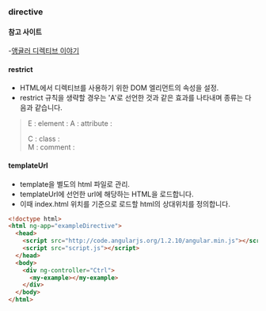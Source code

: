 ### directive

#### 참고 사이트
-[앵귤러 디렉티브 이야기](http://www.nextree.co.kr/p4850/)


#### restrict
- HTML에서 디렉티브를 사용하기 위한 DOM 엘리먼트의 속성을 설정.
- restrict 규칙을 생략할 경우는 'A'로 선언한 것과 같은 효과를 나타내며 종류는 다음과 같습니다.

> E : element : <my-example>
> A : attribute : <div my-example>
> C : class : <div class="my-example">
> M : comment : <!-- directive: my-example -->


#### templateUrl
- template을 별도의 html 파일로 관리.
- templateUrl에 선언한 url에 해당하는 HTML을 로드합니다.
- 이때 index.html 위치를 기준으로 로드할 html의 상대위치를 정의합니다.

``` html
<!doctype html>  
<html ng-app="exampleDirective">  
  <head>
    <script src="http://code.angularjs.org/1.2.10/angular.min.js"></script>
    <script src="script.js"></script>
  </head>
  <body>
    <div ng-controller="Ctrl">
      <my-example></my-example>
    </div>
  </body>
</html>  
```
